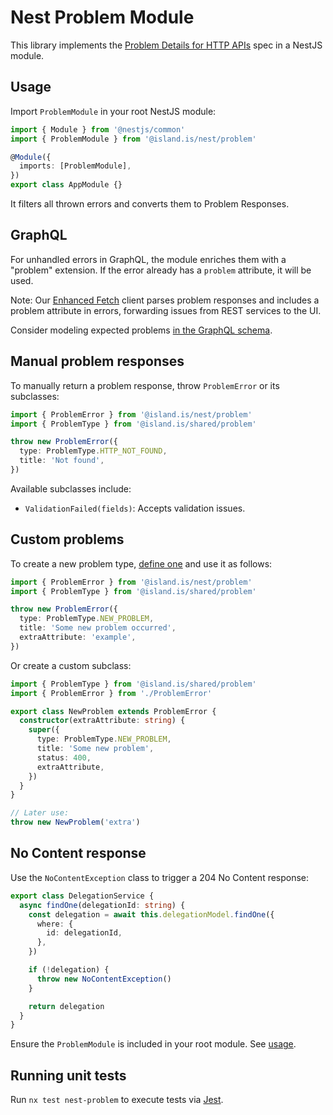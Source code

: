 # Nest Problem Module

This library implements the [Problem Details for HTTP APIs](https://datatracker.ietf.org/doc/html/rfc7807) spec in a NestJS module.

## Usage

Import `ProblemModule` in your root NestJS module:

```typescript
import { Module } from '@nestjs/common'
import { ProblemModule } from '@island.is/nest/problem'

@Module({
  imports: [ProblemModule],
})
export class AppModule {}
```

It filters all thrown errors and converts them to Problem Responses.

## GraphQL

For unhandled errors in GraphQL, the module enriches them with a "problem" extension. If the error already has a `problem` attribute, it will be used.

Note: Our [Enhanced Fetch](../../clients/middlewares/README.md) client parses problem responses and includes a problem attribute in errors, forwarding issues from REST services to the UI.

Consider modeling expected problems [in the GraphQL schema](https://engineering.zalando.com/posts/2021/04/modeling-errors-in-graphql.html).

## Manual problem responses

To manually return a problem response, throw `ProblemError` or its subclasses:

```typescript
import { ProblemError } from '@island.is/nest/problem'
import { ProblemType } from '@island.is/shared/problem'

throw new ProblemError({
  type: ProblemType.HTTP_NOT_FOUND,
  title: 'Not found',
})
```

Available subclasses include:

- `ValidationFailed(fields)`: Accepts validation issues.

## Custom problems

To create a new problem type, [define one](../../shared/problem/README.md#custom-problem) and use it as follows:

```typescript
import { ProblemError } from '@island.is/nest/problem'
import { ProblemType } from '@island.is/shared/problem'

throw new ProblemError({
  type: ProblemType.NEW_PROBLEM,
  title: 'Some new problem occurred',
  extraAttribute: 'example',
})
```

Or create a custom subclass:

```typescript
import { ProblemType } from '@island.is/shared/problem'
import { ProblemError } from './ProblemError'

export class NewProblem extends ProblemError {
  constructor(extraAttribute: string) {
    super({
      type: ProblemType.NEW_PROBLEM,
      title: 'Some new problem',
      status: 400,
      extraAttribute,
    })
  }
}

// Later use:
throw new NewProblem('extra')
```

## No Content response

Use the `NoContentException` class to trigger a 204 No Content response:

```typescript
export class DelegationService {
  async findOne(delegationId: string) {
    const delegation = await this.delegationModel.findOne({
      where: {
        id: delegationId,
      },
    })

    if (!delegation) {
      throw new NoContentException()
    }

    return delegation
  }
}
```

Ensure the `ProblemModule` is included in your root module. See [usage](#usage).

## Running unit tests

Run `nx test nest-problem` to execute tests via [Jest](https://jestjs.io).
